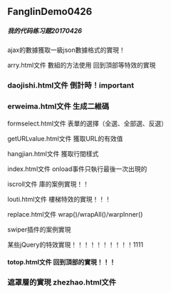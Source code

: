 ## FanglinDemo0426
##### 我的代码练习题20170426


ajax的數據獲取一級json數據格式的實現！

arry.html文件 數組的方法使用   回到頂部等特效的實現

### daojishi.html文件 倒計時！important

### erweima.html文件  生成二維碼

formselect.html文件             表單的選擇（全選、全部選、反選）

getURLvalue.html文件               獲取URL的有效值

hangjian.html文件            獲取行間樣式

index.html文件  onload事件只執行最後一次出現的


iscroll文件 庫的案例實現！！

louti.html文件  樓梯特效的實現！！！


replace.html文件  wrap()/wrapAll()/warpInner()


swiper插件的案例實現

某些jQuery的特效實現！！！！！！！！！！1111


#### totop.html文件   回到頂部的實現！！！


### 遮罩層的實現       zhezhao.html文件



